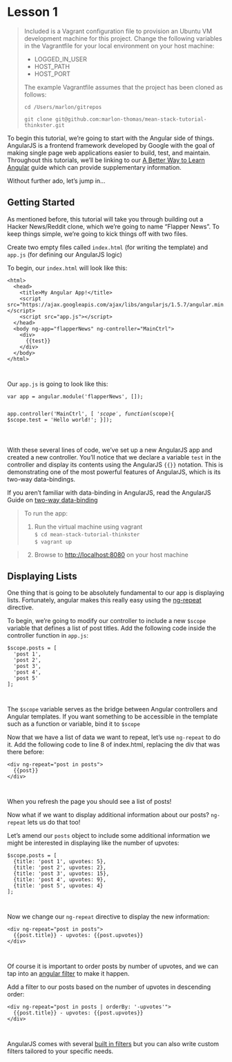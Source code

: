 <h1 id="lesson-1">Lesson 1</h1>
<blockquote>
<p>Included is a Vagrant configuration file to provision an Ubuntu VM development machine for this project. Change the following variables in the Vagrantfile for your local environment on your host machine:</p>
<ul>
<li>LOGGED_IN_USER</li>
<li>HOST_PATH</li>
<li>HOST_PORT</li>
</ul>
<p>The example Vagrantfile assumes that the project has been cloned as follows:</p>
<p><code>cd /Users/marlon/gitrepos</code></p>
<p><code>git clone git@github.com:marlon-thomas/mean-stack-tutorial-thinkster.git</code></p>
</blockquote>
<p>To begin this tutorial, we’re going to start with the Angular side of things. AngularJS is a frontend framework developed by Google with the goal of making single page web applications easier to build, test, and maintain. Throughout this tutorials, we’ll be linking to our  <a href="https://thinkster.io/a-better-way-to-learn-angularjs">A Better Way to Learn Angular</a>  guide which can provide supplementary information.</p>
<p>Without further ado, let’s jump in…</p>
<h2 id="getting-started">Getting Started</h2>
<p>As mentioned before, this tutorial will take you through building out a Hacker News/Reddit clone, which we’re going to name “Flapper News”. To keep things simple, we’re going to kick things off with two files.</p>
<p>Create two empty files called  <code>index.html</code>  (for writing the template) and  <code>app.js</code>  (for defining our AngularJS logic)</p>
<p>To begin, our  <code>index.html</code>  will look like this:</p>
<pre><code>&lt;html&gt;
  &lt;head&gt;
    &lt;title&gt;My Angular App!&lt;/title&gt;
    &lt;script src="https://ajax.googleapis.com/ajax/libs/angularjs/1.5.7/angular.min.js"&gt;&lt;/script&gt;
    &lt;script src="app.js"&gt;&lt;/script&gt;
  &lt;/head&gt;
  &lt;body ng-app="flapperNews" ng-controller="MainCtrl"&gt;
    &lt;div&gt;
      {{test}}
    &lt;/div&gt;
  &lt;/body&gt;
&lt;/html&gt;

</code></pre>
<p>Our  <code>app.js</code>  is going to look like this:</p>
<pre><code>var app = angular.module('flapperNews', []);

app.controller('MainCtrl', [
'$scope',
function($scope){
  $scope.test = 'Hello world!';
}]);

</code></pre>
<p>With these several lines of code, we’ve set up a new AngularJS app and created a new controller. You’ll notice that we declare a variable  <code>test</code>  in the controller and display its contents using the AngularJS  <code>{{}}</code>  notation. This is demonstrating one of the most powerful features of AngularJS, which is its two-way data-bindings.</p>
<p>If you aren’t familiar with data-binding in AngularJS, read the AngularJS Guide on  <a href="https://docs.angularjs.org/guide/databinding">two-way data-binding</a></p>
<blockquote>
<p>To run the app:</p>
<ol>
<li>Run the virtual machine using vagrant<br>
<code>$ cd mean-stack-tutorial-thinkster</code><br>
<code>$ vagrant up</code></li>
</ol>
</blockquote>
<blockquote>
<ol start="2">
<li>Browse to <a href="http://localhost:8080">http://localhost:8080</a> on your host machine</li>
</ol>
</blockquote>
<h2 id="displaying-lists">Displaying Lists</h2>
<p>One thing that is going to be absolutely fundamental to our app is displaying lists. Fortunately, angular makes this really easy using the  <a href="https://docs.angularjs.org/api/ng/directive/ngRepeat">ng-repeat</a>  directive.</p>
<p>To begin, we’re going to modify our controller to include a new  <code>$scope</code>  variable that defines a list of post titles. Add the following code inside the controller function in  <code>app.js</code>:</p>
<pre><code>$scope.posts = [
  'post 1',
  'post 2',
  'post 3',
  'post 4',
  'post 5'
];

</code></pre>
<p>The  <code>$scope</code>  variable serves as the bridge between Angular controllers and Angular templates. If you want something to be accessible in the template such as a function or variable, bind it to  <code>$scope</code></p>
<p>Now that we have a list of data we want to repeat, let’s use  <code>ng-repeat</code>  to do it. Add the following code to line 8 of index.html, replacing the div that was there before:</p>
<pre><code>&lt;div ng-repeat="post in posts"&gt;
  {{post}}
&lt;/div&gt;

</code></pre>
<p>When you refresh the page you should see a list of posts!</p>
<p>Now what if we want to display additional information about our posts?  <code>ng-repeat</code>  lets us do that too!</p>
<p>Let’s amend our  <code>posts</code>  object to include some additional information we might be interested in displaying like the number of upvotes:</p>
<pre><code>$scope.posts = [
  {title: 'post 1', upvotes: 5},
  {title: 'post 2', upvotes: 2},
  {title: 'post 3', upvotes: 15},
  {title: 'post 4', upvotes: 9},
  {title: 'post 5', upvotes: 4}
];

</code></pre>
<p>Now we change our  <code>ng-repeat</code>  directive to display the new information:</p>
<pre><code>&lt;div ng-repeat="post in posts"&gt;
  {{post.title}} - upvotes: {{post.upvotes}}
&lt;/div&gt;

</code></pre>
<p>Of course it is important to order posts by number of upvotes, and we can tap into an  <a href="https://thinkster.io/a-better-way-to-learn-angularjs#filters">angular filter</a>  to make it happen.</p>
<p>Add a filter to our posts based on the number of upvotes in descending order:</p>
<pre><code>&lt;div ng-repeat="post in posts | orderBy: '-upvotes'"&gt;
  {{post.title}} - upvotes: {{post.upvotes}}
&lt;/div&gt;

</code></pre>
<p>AngularJS comes with several  <a href="https://docs.angularjs.org/api/ng/filter">built in filters</a>  but you can also write custom filters tailored to your specific needs.</p>

<!--stackedit_data:
eyJoaXN0b3J5IjpbNzA3OTE1ODYwXX0=
-->